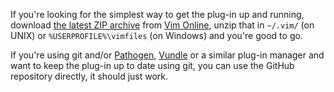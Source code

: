 If you're looking for the simplest way to get the plug-in up and running, download [the latest ZIP archive](http://peterodding.com/code/vim/downloads/shell.zip) from [Vim Online](http://www.vim.org/scripts/script.php?script_id=3123), unzip that in `~/.vim/` (on UNIX) or `%USERPROFILE%\vimfiles` (on Windows) and you're good to go.

If you're using git and/or [Pathogen](http://www.vim.org/scripts/script.php?script_id=2332), [Vundle](https://github.com/gmarik/vundle) or a similar plug-in manager and want to keep the plug-in up to date using git, you can use the GitHub repository directly, it should just work.
